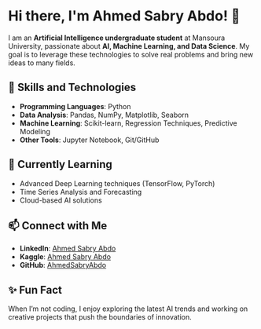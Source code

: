 # Hi there, I'm Ahmed Sabry Abdo! 👋  

I am an **Artificial Intelligence undergraduate student** at Mansoura University, passionate about **AI, Machine Learning, and Data Science**.
My goal is to leverage these technologies to solve real problems and bring new ideas to many fields.  


## 🚀 Skills and Technologies  
- **Programming Languages**: Python  
- **Data Analysis**: Pandas, NumPy, Matplotlib, Seaborn  
- **Machine Learning**: Scikit-learn, Regression Techniques, Predictive Modeling  
- **Other Tools**: Jupyter Notebook, Git/GitHub  


## 🌱 Currently Learning  
- Advanced Deep Learning techniques (TensorFlow, PyTorch)  
- Time Series Analysis and Forecasting  
- Cloud-based AI solutions  


## 📫 Connect with Me  
- **LinkedIn**: [Ahmed Sabry Abdo](https://www.linkedin.com/in/ahmed-sabry-artificial-intelligence-engineer-at-mu-90897124a/)  
- **Kaggle**: [Ahmed Sabry Abdo](https://www.kaggle.com/ahmadsabriabdo)  
- **GitHub**: [AhmedSabryAbdo](https://github.com/AhmedSabry-AI/)  

## ✨ Fun Fact  
When I’m not coding, I enjoy exploring the latest AI trends and working on creative projects that push the boundaries of innovation.  




